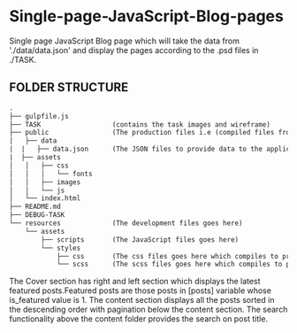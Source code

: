 # Single-page-JavaScript-Blog-pages

Single page JavaScript Blog page which will take the data from './data/data.json' and display the pages according to the .psd files in ./TASK.

## FOLDER STRUCTURE

```html
.
├── gulpfile.js
├── TASK                  (contains the task images and wireframe)
├── public                (The production files i.e (compiled files from gulp) files goes here)
│   ├── data
|  |   ├── data.json	  (The JSON files to provide data to the application)
|  ├── assets
│   │   ├── css
│   │   │   └── fonts
│   │   ├── images
│   │   └── js
│   └── index.html
├── README.md
├── DEBUG-TASK
└── resources             (The development files goes here)
    └── assets
        ├── scripts       (The JavaScript files goes here)
        └── styles 
            ├── css       (The css files goes here which compiles to production css folder using gulp)
            └── scss      (The scss files goes here which compiles to production css folder using gulp)
```

The Cover section has right and left section which displays the latest featured posts.Featured posts are those posts in [posts] variable whose is_featured value is 1. 
The content section displays all the posts sorted in the descending order with pagination below the content section. The search functionality above the content folder provides the search on post title.

